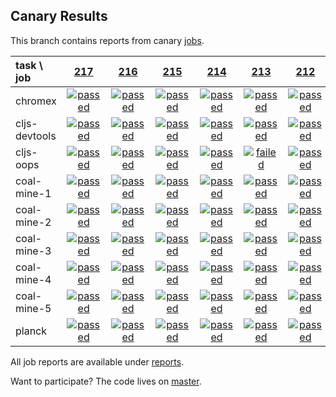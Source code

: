 ## Canary Results

This branch contains reports from canary [jobs](https://github.com/cljs-oss/canary/tree/jobs).

[//]: # (begin_overview_table)

| task \ job | <a href="reports/2018/01/15/job-000217-1.9.1008-50410be" title="job #217 finished on 2018-01-15">217</a> | <a href="reports/2018/01/14/job-000216-1.9.1008-50410be" title="job #216 finished on 2018-01-14">216</a> | <a href="reports/2018/01/13/job-000215-1.9.1008-50410be" title="job #215 finished on 2018-01-13">215</a> | <a href="reports/2018/01/12/job-000214-1.9.1007-cc2ad0d" title="job #214 finished on 2018-01-12">214</a> | <a href="reports/2018/01/11/job-000213-1.9.1007-cc2ad0d" title="job #213 finished on 2018-01-11">213</a> | <a href="reports/2018/01/10/job-000212-1.9.1007-cc2ad0d" title="job #212 finished on 2018-01-10">212</a> | <a href="reports/2018/01/09/job-000211-1.9.1007-cc2ad0d" title="job #211 finished on 2018-01-09">211</a> | <a href="reports/2018/01/08/job-000210-1.9.1007-cc2ad0d" title="job #210 finished on 2018-01-08">210</a> | <a href="reports/2018/01/07/job-000209-1.9.1007-cc2ad0d" title="job #209 finished on 2018-01-07">209</a> | <a href="reports/2018/01/07/job-000208-1.9.1007-cc2ad0d" title="job #208 finished on 2018-01-07">208</a> |
| :--- | :---: | :---: | :---: | :---: | :---: | :---: | :---: | :---: | :---: | :---: |
| chromex | <a href="reports/2018/01/15/job-000217-1.9.1008-50410be#-chromex"><img title="passed" src="http://box.binaryage.com/s-passed.svg"><a> | <a href="reports/2018/01/14/job-000216-1.9.1008-50410be#-chromex"><img title="passed" src="http://box.binaryage.com/s-passed.svg"><a> | <a href="reports/2018/01/13/job-000215-1.9.1008-50410be#-chromex"><img title="passed" src="http://box.binaryage.com/s-passed.svg"><a> | <a href="reports/2018/01/12/job-000214-1.9.1007-cc2ad0d#-chromex"><img title="passed" src="http://box.binaryage.com/s-passed.svg"><a> | <a href="reports/2018/01/11/job-000213-1.9.1007-cc2ad0d#-chromex"><img title="passed" src="http://box.binaryage.com/s-passed.svg"><a> | <a href="reports/2018/01/10/job-000212-1.9.1007-cc2ad0d#-chromex"><img title="passed" src="http://box.binaryage.com/s-passed.svg"><a> | <a href="reports/2018/01/09/job-000211-1.9.1007-cc2ad0d#-chromex"><img title="passed" src="http://box.binaryage.com/s-passed.svg"><a> | <a href="reports/2018/01/08/job-000210-1.9.1007-cc2ad0d#-chromex"><img title="passed" src="http://box.binaryage.com/s-passed.svg"><a> | <a href="reports/2018/01/07/job-000209-1.9.1007-cc2ad0d#-chromex"><img title="failed" src="http://box.binaryage.com/s-failed.svg"><a> | <a href="reports/2018/01/07/job-000208-1.9.1007-cc2ad0d#-chromex"><img title="passed" src="http://box.binaryage.com/s-passed.svg"><a> |
| cljs-devtools | <a href="reports/2018/01/15/job-000217-1.9.1008-50410be#-cljs-devtools"><img title="passed" src="http://box.binaryage.com/s-passed.svg"><a> | <a href="reports/2018/01/14/job-000216-1.9.1008-50410be#-cljs-devtools"><img title="passed" src="http://box.binaryage.com/s-passed.svg"><a> | <a href="reports/2018/01/13/job-000215-1.9.1008-50410be#-cljs-devtools"><img title="passed" src="http://box.binaryage.com/s-passed.svg"><a> | <a href="reports/2018/01/12/job-000214-1.9.1007-cc2ad0d#-cljs-devtools"><img title="passed" src="http://box.binaryage.com/s-passed.svg"><a> | <a href="reports/2018/01/11/job-000213-1.9.1007-cc2ad0d#-cljs-devtools"><img title="passed" src="http://box.binaryage.com/s-passed.svg"><a> | <a href="reports/2018/01/10/job-000212-1.9.1007-cc2ad0d#-cljs-devtools"><img title="passed" src="http://box.binaryage.com/s-passed.svg"><a> | <a href="reports/2018/01/09/job-000211-1.9.1007-cc2ad0d#-cljs-devtools"><img title="passed" src="http://box.binaryage.com/s-passed.svg"><a> | <a href="reports/2018/01/08/job-000210-1.9.1007-cc2ad0d#-cljs-devtools"><img title="passed" src="http://box.binaryage.com/s-passed.svg"><a> | <a href="reports/2018/01/07/job-000209-1.9.1007-cc2ad0d#-cljs-devtools"><img title="passed" src="http://box.binaryage.com/s-passed.svg"><a> | <a href="reports/2018/01/07/job-000208-1.9.1007-cc2ad0d#-cljs-devtools"><img title="passed" src="http://box.binaryage.com/s-passed.svg"><a> |
| cljs-oops | <a href="reports/2018/01/15/job-000217-1.9.1008-50410be#-cljs-oops"><img title="passed" src="http://box.binaryage.com/s-passed.svg"><a> | <a href="reports/2018/01/14/job-000216-1.9.1008-50410be#-cljs-oops"><img title="passed" src="http://box.binaryage.com/s-passed.svg"><a> | <a href="reports/2018/01/13/job-000215-1.9.1008-50410be#-cljs-oops"><img title="passed" src="http://box.binaryage.com/s-passed.svg"><a> | <a href="reports/2018/01/12/job-000214-1.9.1007-cc2ad0d#-cljs-oops"><img title="passed" src="http://box.binaryage.com/s-passed.svg"><a> | <a href="reports/2018/01/11/job-000213-1.9.1007-cc2ad0d#-cljs-oops"><img title="failed" src="http://box.binaryage.com/s-failed.svg"><a> | <a href="reports/2018/01/10/job-000212-1.9.1007-cc2ad0d#-cljs-oops"><img title="passed" src="http://box.binaryage.com/s-passed.svg"><a> | <a href="reports/2018/01/09/job-000211-1.9.1007-cc2ad0d#-cljs-oops"><img title="passed" src="http://box.binaryage.com/s-passed.svg"><a> | <a href="reports/2018/01/08/job-000210-1.9.1007-cc2ad0d#-cljs-oops"><img title="passed" src="http://box.binaryage.com/s-passed.svg"><a> | <a href="reports/2018/01/07/job-000209-1.9.1007-cc2ad0d#-cljs-oops"><img title="passed" src="http://box.binaryage.com/s-passed.svg"><a> | <a href="reports/2018/01/07/job-000208-1.9.1007-cc2ad0d#-cljs-oops"><img title="passed" src="http://box.binaryage.com/s-passed.svg"><a> |
| coal-mine-1 | <a href="reports/2018/01/15/job-000217-1.9.1008-50410be#-coal-mine-1"><img title="passed" src="http://box.binaryage.com/s-passed.svg"><a> | <a href="reports/2018/01/14/job-000216-1.9.1008-50410be#-coal-mine-1"><img title="passed" src="http://box.binaryage.com/s-passed.svg"><a> | <a href="reports/2018/01/13/job-000215-1.9.1008-50410be#-coal-mine-1"><img title="passed" src="http://box.binaryage.com/s-passed.svg"><a> | <a href="reports/2018/01/12/job-000214-1.9.1007-cc2ad0d#-coal-mine-1"><img title="passed" src="http://box.binaryage.com/s-passed.svg"><a> | <a href="reports/2018/01/11/job-000213-1.9.1007-cc2ad0d#-coal-mine-1"><img title="passed" src="http://box.binaryage.com/s-passed.svg"><a> | <a href="reports/2018/01/10/job-000212-1.9.1007-cc2ad0d#-coal-mine-1"><img title="passed" src="http://box.binaryage.com/s-passed.svg"><a> | <a href="reports/2018/01/09/job-000211-1.9.1007-cc2ad0d#-coal-mine-1"><img title="passed" src="http://box.binaryage.com/s-passed.svg"><a> | <a href="reports/2018/01/08/job-000210-1.9.1007-cc2ad0d#-coal-mine-1"><img title="passed" src="http://box.binaryage.com/s-passed.svg"><a> | <a href="reports/2018/01/07/job-000209-1.9.1007-cc2ad0d#-coal-mine-1"><img title="passed" src="http://box.binaryage.com/s-passed.svg"><a> | <a href="reports/2018/01/07/job-000208-1.9.1007-cc2ad0d#-coal-mine-1"><img title="passed" src="http://box.binaryage.com/s-passed.svg"><a> |
| coal-mine-2 | <a href="reports/2018/01/15/job-000217-1.9.1008-50410be#-coal-mine-2"><img title="passed" src="http://box.binaryage.com/s-passed.svg"><a> | <a href="reports/2018/01/14/job-000216-1.9.1008-50410be#-coal-mine-2"><img title="passed" src="http://box.binaryage.com/s-passed.svg"><a> | <a href="reports/2018/01/13/job-000215-1.9.1008-50410be#-coal-mine-2"><img title="passed" src="http://box.binaryage.com/s-passed.svg"><a> | <a href="reports/2018/01/12/job-000214-1.9.1007-cc2ad0d#-coal-mine-2"><img title="passed" src="http://box.binaryage.com/s-passed.svg"><a> | <a href="reports/2018/01/11/job-000213-1.9.1007-cc2ad0d#-coal-mine-2"><img title="passed" src="http://box.binaryage.com/s-passed.svg"><a> | <a href="reports/2018/01/10/job-000212-1.9.1007-cc2ad0d#-coal-mine-2"><img title="passed" src="http://box.binaryage.com/s-passed.svg"><a> | <a href="reports/2018/01/09/job-000211-1.9.1007-cc2ad0d#-coal-mine-2"><img title="passed" src="http://box.binaryage.com/s-passed.svg"><a> | <a href="reports/2018/01/08/job-000210-1.9.1007-cc2ad0d#-coal-mine-2"><img title="passed" src="http://box.binaryage.com/s-passed.svg"><a> | <a href="reports/2018/01/07/job-000209-1.9.1007-cc2ad0d#-coal-mine-2"><img title="passed" src="http://box.binaryage.com/s-passed.svg"><a> | <a href="reports/2018/01/07/job-000208-1.9.1007-cc2ad0d#-coal-mine-2"><img title="passed" src="http://box.binaryage.com/s-passed.svg"><a> |
| coal-mine-3 | <a href="reports/2018/01/15/job-000217-1.9.1008-50410be#-coal-mine-3"><img title="passed" src="http://box.binaryage.com/s-passed.svg"><a> | <a href="reports/2018/01/14/job-000216-1.9.1008-50410be#-coal-mine-3"><img title="passed" src="http://box.binaryage.com/s-passed.svg"><a> | <a href="reports/2018/01/13/job-000215-1.9.1008-50410be#-coal-mine-3"><img title="passed" src="http://box.binaryage.com/s-passed.svg"><a> | <a href="reports/2018/01/12/job-000214-1.9.1007-cc2ad0d#-coal-mine-3"><img title="passed" src="http://box.binaryage.com/s-passed.svg"><a> | <a href="reports/2018/01/11/job-000213-1.9.1007-cc2ad0d#-coal-mine-3"><img title="passed" src="http://box.binaryage.com/s-passed.svg"><a> | <a href="reports/2018/01/10/job-000212-1.9.1007-cc2ad0d#-coal-mine-3"><img title="passed" src="http://box.binaryage.com/s-passed.svg"><a> | <a href="reports/2018/01/09/job-000211-1.9.1007-cc2ad0d#-coal-mine-3"><img title="passed" src="http://box.binaryage.com/s-passed.svg"><a> | <a href="reports/2018/01/08/job-000210-1.9.1007-cc2ad0d#-coal-mine-3"><img title="passed" src="http://box.binaryage.com/s-passed.svg"><a> | <a href="reports/2018/01/07/job-000209-1.9.1007-cc2ad0d#-coal-mine-3"><img title="passed" src="http://box.binaryage.com/s-passed.svg"><a> | <a href="reports/2018/01/07/job-000208-1.9.1007-cc2ad0d#-coal-mine-3"><img title="passed" src="http://box.binaryage.com/s-passed.svg"><a> |
| coal-mine-4 | <a href="reports/2018/01/15/job-000217-1.9.1008-50410be#-coal-mine-4"><img title="passed" src="http://box.binaryage.com/s-passed.svg"><a> | <a href="reports/2018/01/14/job-000216-1.9.1008-50410be#-coal-mine-4"><img title="passed" src="http://box.binaryage.com/s-passed.svg"><a> | <a href="reports/2018/01/13/job-000215-1.9.1008-50410be#-coal-mine-4"><img title="passed" src="http://box.binaryage.com/s-passed.svg"><a> | <a href="reports/2018/01/12/job-000214-1.9.1007-cc2ad0d#-coal-mine-4"><img title="passed" src="http://box.binaryage.com/s-passed.svg"><a> | <a href="reports/2018/01/11/job-000213-1.9.1007-cc2ad0d#-coal-mine-4"><img title="passed" src="http://box.binaryage.com/s-passed.svg"><a> | <a href="reports/2018/01/10/job-000212-1.9.1007-cc2ad0d#-coal-mine-4"><img title="passed" src="http://box.binaryage.com/s-passed.svg"><a> | <a href="reports/2018/01/09/job-000211-1.9.1007-cc2ad0d#-coal-mine-4"><img title="passed" src="http://box.binaryage.com/s-passed.svg"><a> | <a href="reports/2018/01/08/job-000210-1.9.1007-cc2ad0d#-coal-mine-4"><img title="passed" src="http://box.binaryage.com/s-passed.svg"><a> | <a href="reports/2018/01/07/job-000209-1.9.1007-cc2ad0d#-coal-mine-4"><img title="passed" src="http://box.binaryage.com/s-passed.svg"><a> | <a href="reports/2018/01/07/job-000208-1.9.1007-cc2ad0d#-coal-mine-4"><img title="passed" src="http://box.binaryage.com/s-passed.svg"><a> |
| coal-mine-5 | <a href="reports/2018/01/15/job-000217-1.9.1008-50410be#-coal-mine-5"><img title="passed" src="http://box.binaryage.com/s-passed.svg"><a> | <a href="reports/2018/01/14/job-000216-1.9.1008-50410be#-coal-mine-5"><img title="passed" src="http://box.binaryage.com/s-passed.svg"><a> | <a href="reports/2018/01/13/job-000215-1.9.1008-50410be#-coal-mine-5"><img title="passed" src="http://box.binaryage.com/s-passed.svg"><a> | <a href="reports/2018/01/12/job-000214-1.9.1007-cc2ad0d#-coal-mine-5"><img title="passed" src="http://box.binaryage.com/s-passed.svg"><a> | <a href="reports/2018/01/11/job-000213-1.9.1007-cc2ad0d#-coal-mine-5"><img title="passed" src="http://box.binaryage.com/s-passed.svg"><a> | <a href="reports/2018/01/10/job-000212-1.9.1007-cc2ad0d#-coal-mine-5"><img title="passed" src="http://box.binaryage.com/s-passed.svg"><a> | <a href="reports/2018/01/09/job-000211-1.9.1007-cc2ad0d#-coal-mine-5"><img title="passed" src="http://box.binaryage.com/s-passed.svg"><a> | <a href="reports/2018/01/08/job-000210-1.9.1007-cc2ad0d#-coal-mine-5"><img title="passed" src="http://box.binaryage.com/s-passed.svg"><a> | <a href="reports/2018/01/07/job-000209-1.9.1007-cc2ad0d#-coal-mine-5"><img title="passed" src="http://box.binaryage.com/s-passed.svg"><a> | <a href="reports/2018/01/07/job-000208-1.9.1007-cc2ad0d#-coal-mine-5"><img title="passed" src="http://box.binaryage.com/s-passed.svg"><a> |
| planck | <a href="reports/2018/01/15/job-000217-1.9.1008-50410be#-planck"><img title="passed" src="http://box.binaryage.com/s-passed.svg"><a> | <a href="reports/2018/01/14/job-000216-1.9.1008-50410be#-planck"><img title="passed" src="http://box.binaryage.com/s-passed.svg"><a> | <a href="reports/2018/01/13/job-000215-1.9.1008-50410be#-planck"><img title="passed" src="http://box.binaryage.com/s-passed.svg"><a> | <a href="reports/2018/01/12/job-000214-1.9.1007-cc2ad0d#-planck"><img title="passed" src="http://box.binaryage.com/s-passed.svg"><a> | <a href="reports/2018/01/11/job-000213-1.9.1007-cc2ad0d#-planck"><img title="passed" src="http://box.binaryage.com/s-passed.svg"><a> | <a href="reports/2018/01/10/job-000212-1.9.1007-cc2ad0d#-planck"><img title="passed" src="http://box.binaryage.com/s-passed.svg"><a> | <a href="reports/2018/01/09/job-000211-1.9.1007-cc2ad0d#-planck"><img title="passed" src="http://box.binaryage.com/s-passed.svg"><a> | <a href="reports/2018/01/08/job-000210-1.9.1007-cc2ad0d#-planck"><img title="passed" src="http://box.binaryage.com/s-passed.svg"><a> | <a href="reports/2018/01/07/job-000209-1.9.1007-cc2ad0d#-planck"><img title="passed" src="http://box.binaryage.com/s-passed.svg"><a> | <a href="reports/2018/01/07/job-000208-1.9.1007-cc2ad0d#-planck"><img title="passed" src="http://box.binaryage.com/s-passed.svg"><a> |

[//]: # (end_overview_table)

All job reports are available under [reports](reports).

Want to participate? The code lives on [master](https://github.com/cljs-oss/canary/tree/master).
